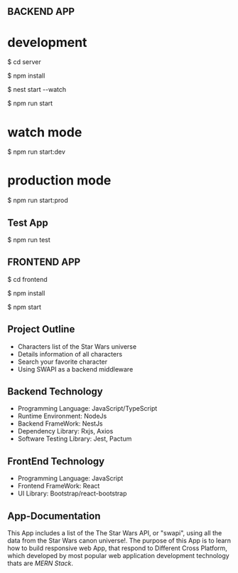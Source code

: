 ## BACKEND APP
# development

$ cd server

$ npm install

$ nest start --watch

$ npm run start

# watch mode
$ npm run start:dev

# production mode
$ npm run start:prod

## Test App
$ npm run test

## FRONTEND APP

$ cd frontend

$ npm install

$ npm start


## Project Outline

* Characters list of the Star Wars universe
* Details information of all characters
* Search your favorite character
* Using SWAPI as a backend middleware

## Backend Technology

* Programming Language: JavaScript/TypeScript
* Runtime Environment: NodeJs
* Backend FrameWork: NestJs
* Dependency Library: Rxjs, Axios
* Software Testing Library: Jest, Pactum

## FrontEnd Technology

* Programming Language: JavaScript
* Frontend FrameWork: React
* UI Library: Bootstrap/react-bootstrap

## App-Documentation
This App includes a list of the The Star Wars API, or "swapi", using all the data from the Star Wars canon universe!. The purpose of this App is to learn how to build responsive web App, that respond to Different Cross Platform, which developed by most popular web application development technology thats are *MERN Stack*. 
